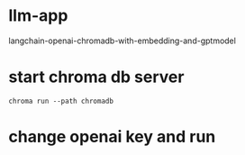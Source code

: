 # llm-app
langchain-openai-chromadb-with-embedding-and-gptmodel

# start chroma db server 
  `chroma run --path chromadb`
# change openai key and run
